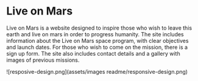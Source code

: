 <h1>Live on Mars</h1>
Live on Mars is a website designed to inspire those who wish to leave this earth and live on mars in order to progress humanity. The site includes information about the Live on Mars space program, with clear objectives and launch dates. For those who wish to come on the mission, there is a sign up form. The site also includes contact details and a gallery with images of previous missions.

![resposive-design.png](assets/images readme/responsive-design.png)
